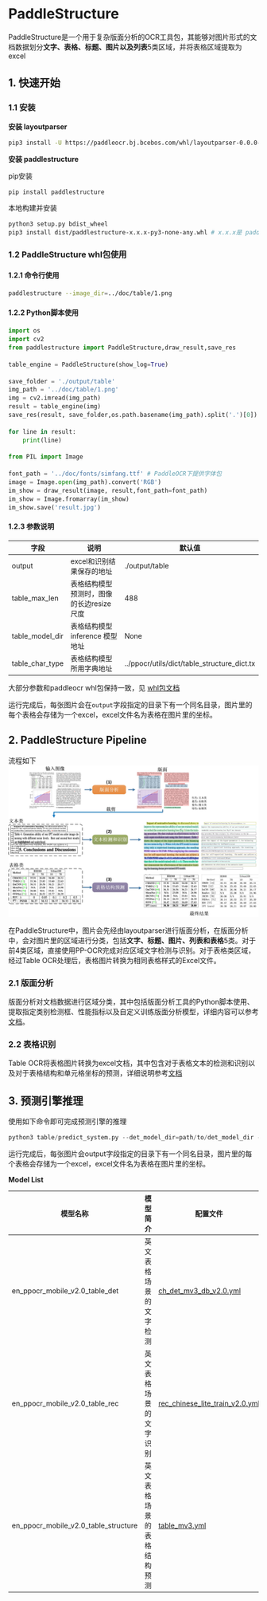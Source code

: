 # PaddleStructure

PaddleStructure是一个用于复杂版面分析的OCR工具包，其能够对图片形式的文档数据划分**文字、表格、标题、图片以及列表**5类区域，并将表格区域提取为excel

## 1. 快速开始

### 1.1 安装

**安装 layoutparser**
```sh
pip3 install -U https://paddleocr.bj.bcebos.com/whl/layoutparser-0.0.0-py3-none-any.whl
```
**安装 paddlestructure**

pip安装
```bash
pip install paddlestructure
```

本地构建并安装
```bash
python3 setup.py bdist_wheel
pip3 install dist/paddlestructure-x.x.x-py3-none-any.whl # x.x.x是 paddlestructure 的版本号
```

### 1.2 PaddleStructure whl包使用

#### 1.2.1 命令行使用

```bash
paddlestructure --image_dir=../doc/table/1.png
```

#### 1.2.2 Python脚本使用

```python
import os
import cv2
from paddlestructure import PaddleStructure,draw_result,save_res

table_engine = PaddleStructure(show_log=True)

save_folder = './output/table'
img_path = '../doc/table/1.png'
img = cv2.imread(img_path)
result = table_engine(img)
save_res(result, save_folder,os.path.basename(img_path).split('.')[0])

for line in result:
    print(line)

from PIL import Image

font_path = '../doc/fonts/simfang.ttf' # PaddleOCR下提供字体包
image = Image.open(img_path).convert('RGB')
im_show = draw_result(image, result,font_path=font_path)
im_show = Image.fromarray(im_show)
im_show.save('result.jpg')
```


#### 1.2.3 参数说明

| 字段            | 说明                                     | 默认值                                      |
| --------------- | ---------------------------------------- | ------------------------------------------- |
| output          | excel和识别结果保存的地址                | ./output/table                              |
| table_max_len   | 表格结构模型预测时，图像的长边resize尺度 | 488                                         |
| table_model_dir | 表格结构模型 inference 模型地址          | None                                        |
| table_char_type | 表格结构模型所用字典地址                 | ../ppocr/utils/dict/table_structure_dict.tx |

大部分参数和paddleocr whl包保持一致，见 [whl包文档](../doc/doc_ch/whl.md)

运行完成后，每张图片会在`output`字段指定的目录下有一个同名目录，图片里的每个表格会存储为一个excel，excel文件名为表格在图片里的坐标。


## 2. PaddleStructure Pipeline

流程如下
![pipeline](../doc/table/pipeline.jpg)

在PaddleStructure中，图片会先经由layoutparser进行版面分析，在版面分析中，会对图片里的区域进行分类，包括**文字、标题、图片、列表和表格**5类。对于前4类区域，直接使用PP-OCR完成对应区域文字检测与识别。对于表格类区域，经过Table OCR处理后，表格图片转换为相同表格样式的Excel文件。

### 2.1 版面分析

版面分析对文档数据进行区域分类，其中包括版面分析工具的Python脚本使用、提取指定类别检测框、性能指标以及自定义训练版面分析模型，详细内容可以参考[文档](layout/README.md)。

### 2.2 表格识别

Table OCR将表格图片转换为excel文档，其中包含对于表格文本的检测和识别以及对于表格结构和单元格坐标的预测，详细说明参考[文档](table/README_ch.md)

## 3. 预测引擎推理

使用如下命令即可完成预测引擎的推理

```python
python3 table/predict_system.py --det_model_dir=path/to/det_model_dir --rec_model_dir=path/to/rec_model_dir --table_model_dir=path/to/table_model_dir --image_dir=../doc/table/1.png --rec_char_dict_path=../ppocr/utils/dict/table_dict.txt --table_char_dict_path=../ppocr/utils/dict/table_structure_dict.txt --rec_char_type=EN --det_limit_side_len=736 --det_limit_type=min --output ../output/table
```
运行完成后，每张图片会output字段指定的目录下有一个同名目录，图片里的每个表格会存储为一个excel，excel文件名为表格在图片里的坐标。

**Model List**

|模型名称|模型简介|配置文件|推理模型大小|下载地址|
| --- | --- | --- | --- | --- |
|en_ppocr_mobile_v2.0_table_det|英文表格场景的文字检测|[ch_det_mv3_db_v2.0.yml](../configs/det/ch_ppocr_v2.0/ch_det_mv3_db_v2.0.yml)| 4.7M |[推理模型](https://paddleocr.bj.bcebos.com/dygraph_v2.0/table/en_ppocr_mobile_v2.0_table_det_infer.tar) |
|en_ppocr_mobile_v2.0_table_rec|英文表格场景的文字识别|[rec_chinese_lite_train_v2.0.yml](..//configs/rec/rec_mv3_none_bilstm_ctc.yml)|6.9M|[推理模型](https://paddleocr.bj.bcebos.com/dygraph_v2.0/table/en_ppocr_mobile_v2.0_table_rec_infer.tar) |
|en_ppocr_mobile_v2.0_table_structure|英文表格场景的表格结构预测|[table_mv3.yml](../configs/table/table_mv3.yml)|18.6M|[推理模型](https://paddleocr.bj.bcebos.com/dygraph_v2.0/table/en_ppocr_mobile_v2.0_table_structure_infer.tar) |